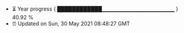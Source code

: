 - ⏳ Year progress { ████████████▁▁▁▁▁▁▁▁▁▁▁▁▁▁▁▁▁▁ } 40.92 %
- ⏰ Updated on Sun, 30 May 2021 08:48:27 GMT

